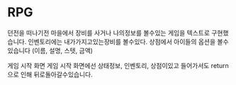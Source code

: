 # RPG
던전을 떠나기전 마을에서 장비를 사거나 나의정보를 볼수있는 게임을 텍스트로 구현했습니다.
인벤토리에는 내가가지고있는장비를 볼수있다.
상점에서 아이들의 옵션을 볼수있습니다 (이름, 설명, 스텟, 금액)

게임 시작 화면
게임 시작 화면에선 상태정보, 인벤토리, 상점이있고 들어가서도 return 으로 인해 뒤로돌아갈수있습니다.
